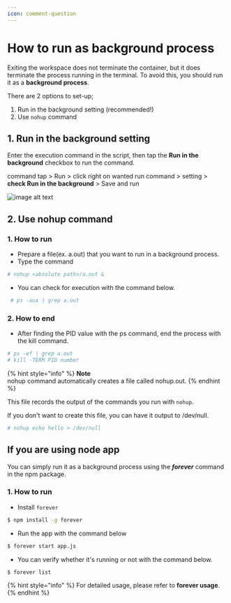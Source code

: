 ```yaml
---
icon: comment-question
---
```


# How to run as background process

Exiting the workspace does not terminate the container, but it does terminate the process running in the terminal. To avoid this, you should run it as a **background process**.

There are 2 options to set-up;

1. Run in the background setting (recommended!)
2. Use `nohup` command

## **1. Run in the background setting** <a href="#id-1-run-in-the-background-setting" id="id-1-run-in-the-background-setting"></a>

Enter the execution command in the script, then tap the **Run in the background** checkbox to run the command.

command tap > Run > click right on wanted run command > setting > **check Run in the background** > Save and run

![image alt text](https://mkdocs-mxedr.run.goorm.site/assets/images/How-to-run-as-background-process.en_62.png)

## **2. Use nohup** command <a href="#id-2-use-nohup-command" id="id-2-use-nohup-command"></a>

### **1. How to run**

* Prepare a file(ex. a.out) that you want to run in a background process.
* Type the command

```bash
# nohup <absolute path>/a.out &
```

* You can check for execution with the command below.

```bash
 # ps -aux | grep a.out
```

### **2. How to end**

* After finding the PID value with the ps command, end the process with the kill command.

```bash
# ps -ef | grep a.out
# kill -TERM PID number
```

{% hint style="info" %}
**Note**\
nohup command automatically creates a file called nohup.out.
{% endhint %}

This file records the output of the commands you run with `nohup`.

If you don't want to create this file, you can have it output to /dev/null.

```bash
# nohup echo hello > /dev/null
```

## **If you are using node app** <a href="#if-you-are-using-node-app" id="if-you-are-using-node-app"></a>

You can simply run it as a background process using the _**forever**_ command in the npm package.

### **1. How to run**

* Install `forever`

```bash
$ npm install -g forever
```

* Run the app with the command below

```bash
$ forever start app.js
```

* You can verify whether it's running or not with the command below.

```bash
$ forever list
```

{% hint style="info" %}
For detailed usage, please refer to **forever usage**.
{% endhint %}

